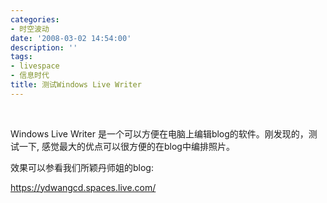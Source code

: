 ```yaml
---
categories:
- 时空波动
date: '2008-03-02 14:54:00'
description: ''
tags:
- livespace
- 信息时代
title: 测试Windows Live Writer
---
```

 



Windows Live Writer 是一个可以方便在电脑上编辑blog的软件。刚发现的，测试一下, 感觉最大的优点可以很方便的在blog中编排照片。



效果可以参看我们所颖丹师姐的blog:



<https://ydwangcd.spaces.live.com/>


 

